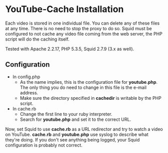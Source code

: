# YouTube-Cache Installation #

Each video is stored in one individual file.  You can delete any of these files at any time.  There is no need to stop the proxy to do so. Squid must be configured to not cache any video file coming from the web server, the PHP script will do the caching itself.

Tested with Apache 2.2.17, PHP 5.3.5, Squid 2.7.9 (3.x as well).

## Configuration ##

  * In config.php
    * As the name implies, this is the configuration file for **youtube.php**. The only thing you do need to change in this file is the e-mail address.
    * Make sure the directory specified in **cachedir** is writable by the PHP script.
  * In cache.rb
    * Change the first line to your ruby interpreter.
    * Search for **youtube.php** and set it to the correct URL.

Now, set Squid to use **cache.rb** as a URL redirector and try to watch a video on YouTube. **cache.rb** and **youtube.php** use syslog to describe what they're doing.  If you don't see anything being logged, your Squid configuration is probably not correct.